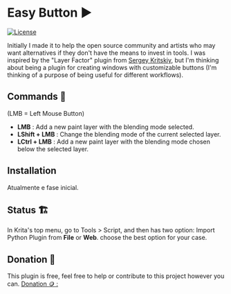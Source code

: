 # Easy Button ▶️

[![License](https://img.shields.io/badge/License-GNU-green.svg)](LICENSE)

Initially I made it to help the open source community and artists who may want alternatives if they don't have the means to invest in tools.
I was inspired by the "Layer Factor" plugin from [Sergey Kritskiy](https://kritskiy.gumroad.com/), but I'm thinking about being a plugin for creating windows with customizable buttons (I'm thinking of a purpose of being useful for different workflows).


## Commands 🚀

(LMB = Left Mouse Button)
- **LMB** : Add a new paint layer with the blending mode selected.
- **LShift + LMB** : Change the blending mode of the current selected layer.
- **LCtrl + LMB** : Add a new paint layer with the blending mode chosen below the selected layer.


## Installation

Atualmente e fase inicial.

## Status 🏗️

In Krita's top menu, go to Tools > Script, and then has two option: Import Python Plugin from **File** or **Web**.
choose the best option for your case.


## Donation 🤝

This plugin is free, feel free to help or contribute to this project however you can.
[Donation 🪙 :](https://livepix.gg/rafaeltas)